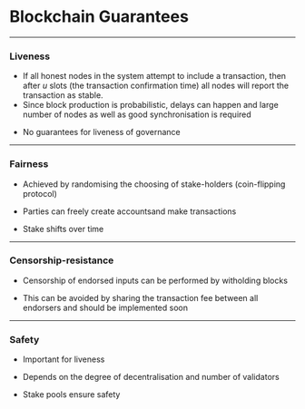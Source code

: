 <!-- .slide: data-background-color="#8D3AED" -->


# Blockchain Guarantees

---

### Liveness

- If all honest nodes in the system attempt to include a transaction, then after $u$ slots (the transaction confirmation time) all nodes will report the transaction as stable.
- Since block production is probabilistic, delays can happen and large number of nodes as well as good synchronisation is required

* No guarantees for liveness of governance

---

### Fairness

- Achieved by randomising the choosing of stake-holders (coin-flipping protocol)

- Parties can freely create accountsand make transactions 

- Stake shifts over time

---

### Censorship-resistance

- Censorship of endorsed inputs can be performed by witholding blocks

- This can be avoided by sharing the transaction fee between all endorsers and should be implemented soon

---

### Safety

- Important for liveness

- Depends on the degree of decentralisation and number of validators

- Stake pools ensure safety

